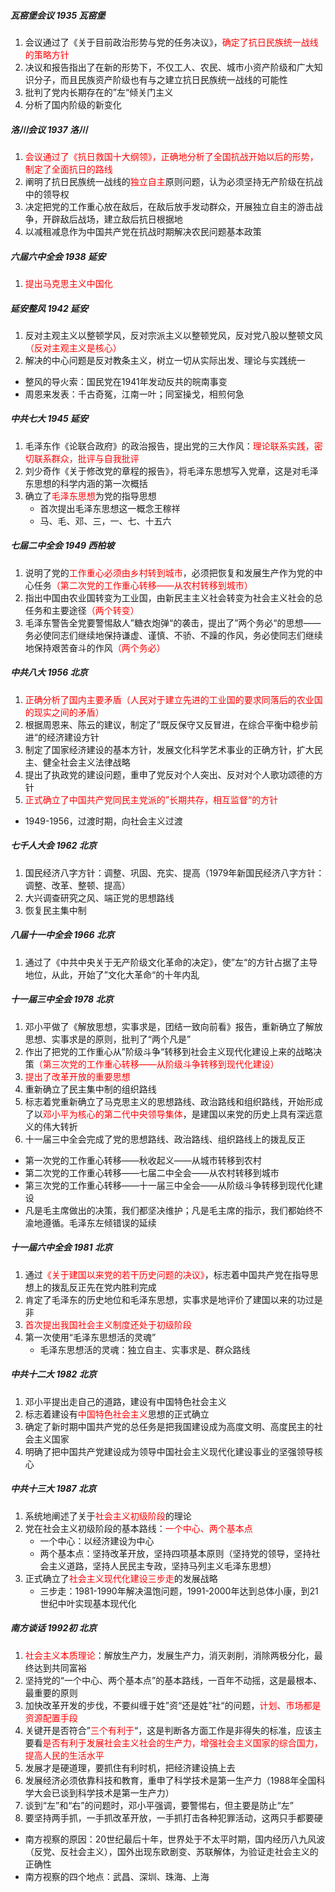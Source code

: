 ##### 瓦窑堡会议 1935 瓦窑堡

1. 会议通过了《关于目前政治形势与党的任务决议》，<font color="red">确定了抗日民族统一战线的策略方针</font>
2. 决议和报告指出了在新的形势下，不仅工人、农民、城市小资产阶级和广大知识分子，而且民族资产阶级也有与之建立抗日民族统一战线的可能性
3. 批判了党内长期存在的”左“倾关门主义
4. 分析了国内阶级的新变化

##### 洛川会议 1937 洛川

1. <font color="red">会议通过了《抗日救国十大纲领》，正确地分析了全国抗战开始以后的形势，制定了全面抗日的路线</font>
2. 阐明了抗日民族统一战线的<font color="red">独立自主</font>原则问题，认为必须坚持无产阶级在抗战中的领导权
3. 决定把党的工作重心放在敌后，在敌后放手发动群众，开展独立自主的游击战争，开辟敌后战场，建立敌后抗日根据地
4. 以减租减息作为中国共产党在抗战时期解决农民问题基本政策

##### 六届六中全会 1938 延安

1. <font color="red">提出马克思主义中国化</font>

##### 延安整风 1942 延安

1. 反对主观主义以整顿学风，反对宗派主义以整顿党风，反对党八股以整顿文风<font color="red">（反对主观主义是核心）</font>
2. 解决的中心问题是反对教条主义，树立一切从实际出发、理论与实践统一
- 整风的导火索：国民党在1941年发动反共的皖南事变
- 周恩来发表：千古奇冤，江南一叶；同室操戈，相煎何急

##### 中共七大 1945 延安

1. 毛泽东作《论联合政府》的政治报告，提出党的三大作风：<font color="red">理论联系实践，密切联系群众，批评与自我批评</font>
2. 刘少奇作《关于修改党的章程的报告》，将毛泽东思想写入党章，这是对毛泽东思想的科学内涵的第一次概括
3. 确立了<font color="red">毛泽东思想</font>为党的指导思想
   - 首次提出毛泽东思想这一概念王稼祥
   - 马、毛、邓、三，一、七、十五六

##### 七届二中全会 1949 西柏坡

1. 说明了党的<font color="red">工作重心必须由乡村转到城市</font>，必须把恢复和发展生产作为党的中心任务<font color="red">（第二次党的工作重心转移——从农村转移到城市）</font>
2. 指出中国由农业国转变为工业国，由新民主主义社会转变为社会主义社会的总任务和主要途径<font color="red">（两个转变）</font>
3. 毛泽东警告全党要警惕敌人”糖衣炮弹“的袭击，提出了”两个务必“的思想——务必使同志们继续地保持谦虚、谨慎、不骄、不躁的作风，务必使同志们继续地保持艰苦奋斗的作风<font color="red">（两个务必）</font>

##### 中共八大 1956 北京

1. <font color="red">正确分析了国内主要矛盾（人民对于建立先进的工业国的要求同落后的农业国的现实之间的矛盾）</font>
2. 根据周恩来、陈云的建议，制定了”既反保守又反冒进，在综合平衡中稳步前进“的经济建设方针
3. 制定了国家经济建设的基本方针，发展文化科学艺术事业的正确方针，扩大民主、健全社会主义法律战略
4. 提出了执政党的建设问题，重申了党反对个人突出、反对对个人歌功颂德的方针
5. <font color="red">正式确立了中国共产党同民主党派的”长期共存，相互监督“的方针</font>
- 1949-1956，过渡时期，向社会主义过渡

##### 七千人大会 1962 北京

1. 国民经济八字方针：调整、巩固、充实、提高（1979年新国民经济八字方针：调整、改革、整顿、提高）
2. 大兴调查研究之风、端正党的思想路线
3. 恢复民主集中制

##### 八届十一中全会 1966 北京

1. 通过了《中共中央关于无产阶级文化革命的决定》，使”左“的方针占据了主导地位，从此，开始了”文化大革命“的十年内乱

##### 十一届三中全会 1978 北京

1. 邓小平做了《解放思想，实事求是，团结一致向前看》报告，重新确立了解放思想、实事求是的原则，批判了“两个凡是”
2. 作出了把党的工作重心从”阶级斗争“转移到社会主义现代化建设上来的战略决策<font color="red">（第三次党的工作重心转移——从阶级斗争转移到现代化建设）</font>
3. <font color="red">提出了改革开放的重要思想</font>
4. 重新确立了民主集中制的组织路线
5. 标志着党重新确立了马克思主义的思想路线、政治路线和组织路线，开始形成了以<font color="red">邓小平为核心的第二代中央领导集体</font>，是建国以来党的历史上具有深远意义的伟大转折
6. 十一届三中全会完成了党的思想路线、政治路线、组织路线上的拨乱反正
- 第一次党的工作重心转移——秋收起义——从城市转移到农村
- 第二次党的工作重心转移——七届二中全会——从农村转移到城市
- 第三次党的工作重心转移——十一届三中全会——从阶级斗争转移到现代化建设
- 凡是毛主席做出的决策，我们都坚决维护；凡是毛主席的指示，我们都始终不渝地遵循。毛泽东左倾错误的延续

##### 十一届六中全会 1981 北京

1. 通过<font color="red">《关于建国以来党的若干历史问题的决议》</font>，标志着中国共产党在指导思想上的拨乱反正先在党内胜利完成
2. 肯定了毛泽东的历史地位和毛泽东思想，实事求是地评价了建国以来的功过是非
3. <font color="red">首次提出我国社会主义制度还处于初级阶段</font>
4. 第一次使用“毛泽东思想活的灵魂”
   - 毛泽东思想活的灵魂：独立自主、实事求是、群众路线


##### 中共十二大    1982    北京

1. 邓小平提出走自己的道路，建设有中国特色社会主义
2. 标志着建设有<font color="red">中国特色社会主义</font>思想的正式确立
3. 确定了新时期中国共产党的总任务是把我国建设成为高度文明、高度民主的社会主义国家
4. 明确了把中国共产党建设成为领导中国社会主义现代化建设事业的坚强领导核心

##### 中共十三大 1987 北京

1. 系统地阐述了关于<font color="red">社会主义初级阶段</font>的理论
2. 党在社会主义初级阶段的基本路线：<font color="red">一个中心、两个基本点</font>
   - 一个中心：以经济建设为中心
   - 两个基本点：坚持改革开放，坚持四项基本原则（坚持党的领导，坚持社会主义道路，坚持人民民主专政，坚持马列主义毛泽东思想）
3. 正式确立了<font color="red">社会主义现代化建设三步走</font>的发展战略
   - 三步走：1981-1990年解决温饱问题，1991-2000年达到总体小康，到21世纪中叶实现基本现代化

##### 南方谈话 1992初 北京

1. <font color="red">社会主义本质理论</font>：解放生产力，发展生产力，消灭剥削，消除两极分化，最终达到共同富裕
2. 坚持党的“一个中心、两个基本点”的基本路线，一百年不动摇，这是最根本、最重要的原则
3. 加快改革开发的步伐，不要纠缠于姓”资“还是姓”社“的问题，<font color="red">计划、市场都是资源配置手段</font>
4. 关键开是否符合”<font color="red">三个有利于</font>“，这是判断各方面工作是非得失的标准，应该主要看<font color="red">是否有利于发展社会主义社会的生产力，增强社会主义国家的综合国力，提高人民的生活水平</font>
5. 发展才是硬道理，要抓住有利时机，把经济建设搞上去
6. 发展经济必须依靠科技和教育，重申了科学技术是第一生产力（1988年全国科学大会已谈到科学技术是第一生产力）
7. 谈到“左”和“右”的问题时，邓小平强调，要警惕右，但主要是防止“左”
8. 要坚持两手抓，一手抓改革开放，一手抓打击各种犯罪活动，这两只手都要硬
- 南方视察的原因：20世纪最后十年，世界处于不太平时期，国内经历八九风波（反党、反社会主义），国外出现东欧剧变、苏联解体，为验证走社会主义的正确性
- 南方视察的四个地点：武昌、深圳、珠海、上海